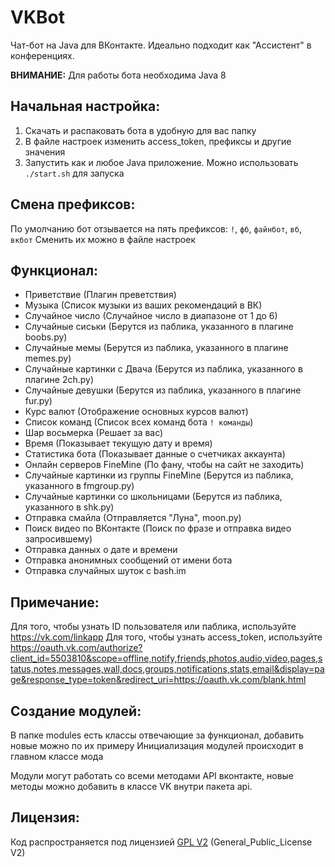 VKBot
========

Чат-бот на Java для ВКонтакте.
Идеально подходит как "Ассистент" в конференциях.

**ВНИМАНИЕ:**
Для работы бота необходима Java 8

## Начальная настройка:
1. Скачать и распаковать бота в удобную для вас папку
2. В файле настроек изменить access_token, префиксы и другие значения
3. Запустить как и любое Java приложение. Можно использовать `./start.sh` для запуска

## Смена префиксов:
По умолчанию бот отзывается на пять префиксов: `!`, `фб`, `файнбот`, `вб`, `вкбот`
Сменить их можно в файле настроек

## Функционал:
* Приветствие (Плагин преветствия)
* Музыка (Список музыки из ваших рекомендаций в ВК)
* Случайное число (Случайное число в диапазоне от 1 до 6)
* Случайные сиськи (Берутся из паблика, указанного в плагине boobs.py)
* Случайные мемы (Берутся из паблика, указанного в плагине memes.py)
* Случайные картинки с Двача (Берутся из паблика, указанного в плагине 2ch.py)
* Случайные девушки (Берутся из паблика, указанного в плагине fur.py)
* Курс валют (Отображение основных курсов валют)
* Список команд (Список всех команд бота `! команды`)
* Шар восьмерка (Решает за вас)
* Время (Показывает текущую дату и время)
* Статистика бота (Показывает данные о счетчиках аккаунта)
* Онлайн серверов FineMine (По фану, чтобы на сайт не заходить)
* Случайные картинки из группы FineMine (Берутся из паблика, указанного в fmgroup.py)
* Случайные картинки со школьницами (Берутся из паблика, указанного в shk.py)
* Отправка смайла (Отправляется "Луна", moon.py)
* Поиск видео по ВКонтакте (Поиск по фразе и отправка видео запросившему)
* Отправка данных о дате и времени
* Отправка анонимных сообщений от имени бота
* Отправка случайных шуток с bash.im

## Примечание:
Для того, чтобы узнать ID пользователя или паблика, используйте https://vk.com/linkapp
Для того, чтобы узнать access_token, используйте https://oauth.vk.com/authorize?client_id=5503810&scope=offline,notify,friends,photos,audio,video,pages,status,notes,messages,wall,docs,groups,notifications,stats,email&display=page&response_type=token&redirect_uri=https://oauth.vk.com/blank.html

## Создание модулей:
В папке modules есть классы отвечающие за функционал, добавить новые можно по их примеру
Инициализация модулей происходит в главном классе мода

Модули могут работать со всеми методами API вконтакте, новые методы можно добавить в классе VK внутри пакета api.

## Лицензия:
Код распространяется под лицензией [GPL V2](https://ru.wikipedia.org/wiki/GNU_General_Public_License) (General_Public_License V2)
